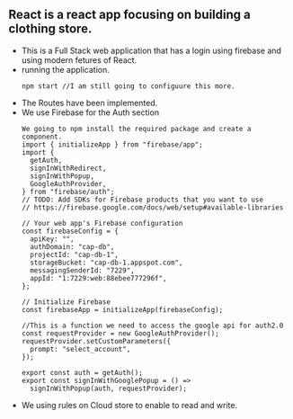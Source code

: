 ## React is a react app focusing on building a clothing store.

- This is a Full Stack web application that has a login using firebase and using modern fetures of React.
- running the application.
  ```
  npm start //I am still going to configuure this more.
  ```
- The Routes have been implemented.
- We use Firebase for the Auth section
  ~~~
  We going to npm install the required package and create a component.
  import { initializeApp } from "firebase/app";
  import {
    getAuth,
    signInWithRedirect,
    signInWithPopup,
    GoogleAuthProvider,
  } from "firebase/auth";
  // TODO: Add SDKs for Firebase products that you want to use
  // https://firebase.google.com/docs/web/setup#available-libraries

  // Your web app's Firebase configuration
  const firebaseConfig = {
    apiKey: "",
    authDomain: "cap-db",
    projectId: "cap-db-1",
    storageBucket: "cap-db-1.appspot.com",
    messagingSenderId: "7229",
    appId: "1:7229:web:88ebee777296f",
  };

  // Initialize Firebase
  const firebaseApp = initializeApp(firebaseConfig);

  //This is a function we need to access the google api for auth2.0
  const requestProvider = new GoogleAuthProvider();
  requestProvider.setCustomParameters({
    prompt: "select_account",
  });

  export const auth = getAuth();
  export const signInWithGooglePopup = () =>
    signInWithPopup(auth, requestProvider);
  ~~~
- We using rules on Cloud store to enable to read and write.
